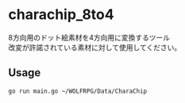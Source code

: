 # charachip_8to4
8方向用のドット絵素材を4方向用に変換するツール  
改変が許諾されている素材に対して使用してください。

## Usage
```bash
go run main.go ~/WOLFRPG/Data/CharaChip
```